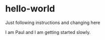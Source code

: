 # hello-world
Just following instructions
and changing here

I am Paul and I am getting started slowly.

